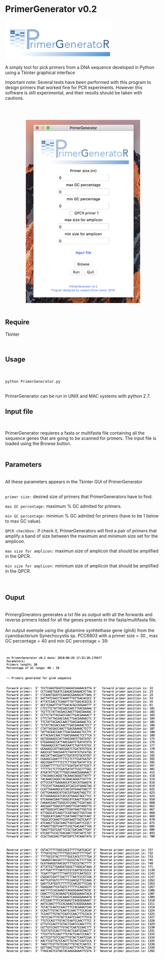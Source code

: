 # PrimerGenerator v0.2
![alt text](https://github.com/ginerorama/PrimerGenerator/blob/master/Primer.gif)

A simply tool for pick primers from a DNA sequence developed in Python using a Tkinter graphical interface

Important note: Several tests have been performed with this program to design 
primers that worked fine for PCR experiments. However this software is still experimental, 
and their results should be taken with cautions. 

<br />
<br />
<p align="center">
<img src="https://github.com/ginerorama/PrimerGenerator/blob/master/pic1.png" width="370" height="590">
<br />
<br />

## Require
	
Tkinter

<br />

## Usage
<br />

`python PrimerGenerator.py`

<br />
PrimerGenerator can be run in UNIX and MAC systems with python 2.7.
<br />


## Input file
<br />


PrimerGenerator requieres a fasta or multifasta file containing all the sequence genes that are going to be scanned for primers. The input file is loaded using the Browse button.
<br /><br />


## Parameters
<br />
All these parameters appears in the Tkinter GUI of PrimerGenerator
<br /><br />

`primer size:` desired size of primers that PrimerGenerators have to find.

`max GC percentage:` maximum % GC admited for primers. 

`min GC percentage:` minimun % GC admited for primers (have to be 1 below to max GC value). 

`QPCR checkbox:` if check it, PrimerGenerators will find a pair of primers that amplify a band of size
				between the maximum and minimum size set for the amplicon.  
				

`max size for amplicon:` maximun size of amplicon that should be amplified in the QPCR. 

`min size for amplicon:` minimum size of amplicon that should be amplified in the QPCR. 	
<br /><br />


## Ouput

<br />
PrimergGnerators generates a txt file as output with all the forwards and reverse primers listed for all
the genes presents in the fasta/multifasta file. 
<br />
<br />
An output exemple using the glutamine synhtethase gene (glnA) from the cyanobacterium Synechocystis sp. PCC6803 with a primer size = 30 , max GC percentage = 40 and min GC percentage = 39:
<br />
<br />
<p align="center">
<img src="https://github.com/ginerorama/PrimerGenerator/blob/master/output.png" >

